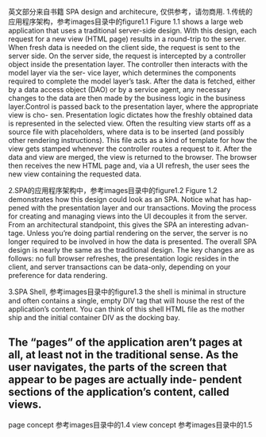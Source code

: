 英文部分来自书籍 SPA design and architecure, 仅供参考，请勿商用.
1.传统的应用程序架构，参考images目录中的figure1.1
  Figure 1.1 shows a large web application that uses a traditional server-side design.
With this design, each request for a new view (HTML page) results in a round-trip to the server. When fresh data is needed on the client side, the request is sent to the server side. On the server side, the request is intercepted by a controller object inside the presentation layer. The controller then interacts with the model layer via the ser- vice layer, which determines the components required to complete the model layer’s task. After the data is fetched, either by a data access object (DAO) or by a service agent, any necessary changes to the data are then made by the business logic in the business layer.Control is passed back to the presentation layer, where the appropriate view is cho- sen. Presentation logic dictates how the freshly obtained data is represented in the selected view. Often the resulting view starts off as a source file with placeholders, where data is to be inserted (and possibly other rendering instructions). This file acts as a kind of template for how the view gets stamped whenever the controller routes a request to it.
After the data and view are merged, the view is returned to the browser. The browser then receives the new HTML page and, via a UI refresh, the user sees the new view containing the requested data.
                      
2.SPA的应用程序架构中，参考images目录中的figure1.2
Figure 1.2 demonstrates how this design could look as an SPA. Notice what has hap- pened with the presentation layer and our transactions.
Moving the process for creating and managing views into the UI decouples it from the server. From an architectural standpoint, this gives the SPA an interesting advan- tage. Unless you’re doing partial rendering on the server, the server is no longer required to be involved in how the data is presented.
The overall SPA design is nearly the same as the traditional design. The key changes are as follows: no full browser refreshes, the presentation logic resides in the client, and server transactions can be data-only, depending on your preference for data rendering.

3.SPA Shell, 参考images目录中的figure1.3 
  the shell is minimal in structure and often contains a single, empty DIV tag that will house the rest of the application’s content. You can think of this shell HTML file as the mother ship and the initial container DIV as the docking bay.
  ## The “pages” of the application aren’t pages at all, at least not in the traditional sense. As the user navigates, the parts of the screen that appear to be pages are actually inde- pendent sections of the application’s content, called views. 
  page concept 参考images目录中的1.4
  view concept 参考images目录中的1.5